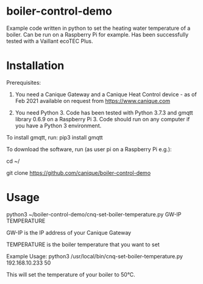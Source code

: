 # boiler-control-demo
Example code written in python to set the heating water temperature of a boiler. Can be run on a Raspberry Pi for example.
Has been successfully tested with a Vaillant ecoTEC Plus.

# Installation
Prerequisites:
1) You need a Canique Gateway and a Canique Heat Control device - as of Feb 2021 available on request from https://www.canique.com

2) You need Python 3. Code has been tested with Python 3.7.3 and gmqtt library 0.6.9 on a Raspberry Pi 3.
Code should run on any computer if you have a Python 3 environment.

To install gmqtt, run:
pip3 install gmqtt

To download the software, run (as user pi on a Raspberry Pi e.g.):

cd ~/

git clone https://github.com/canique/boiler-control-demo

# Usage
python3 ~/boiler-control-demo/cnq-set-boiler-temperature.py GW-IP TEMPERATURE

GW-IP is the IP address of your Canique Gateway

TEMPERATURE is the boiler temperature that you want to set

Example Usage: python3 /usr/local/bin/cnq-set-boiler-temperature.py 192.168.10.233 50

This will set the temperature of your boiler to 50°C.
